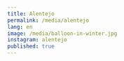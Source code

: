 ```yaml
---
title: Alentejo
permalink: /media/alentejo
lang: en
image: /media/balloon-in-winter.jpg
instagram: alentejo
published: true
---
```


